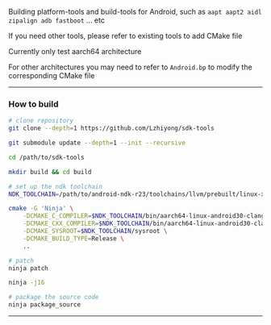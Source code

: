 Building platform-tools and build-tools for Android, such as `aapt aapt2 aidl zipalign adb fastboot` ... etc</br>

If you need other tools, please refer to existing tools to add CMake file

Currently only test aarch64 architecture</br>

For other architectures you may need to refer to `Android.bp` to modify the corresponding CMake file

 **** 
### How to build

```bash
# clone repository
git clone --depth=1 https://github.com/Lzhiyong/sdk-tools

git submodule update --depth=1 --init --recursive

cd /path/to/sdk-tools 

mkdir build && cd build

# set up the ndk toolchain
NDK_TOOLCHAIN=/path/to/android-ndk-r23/toolchains/llvm/prebuilt/linux-x86_64

cmake -G 'Ninja' \
    -DCMAKE_C_COMPILER=$NDK_TOOLCHAIN/bin/aarch64-linux-android30-clang \
    -DCMAKE_CXX_COMPILER=$NDK_TOOLCHAIN/bin/aarch64-linux-android30-clang++ \
    -DCMAKE_SYSROOT=$NDK_TOOLCHAIN/sysroot \
    -DCMAKE_BUILD_TYPE=Release \
    ..

# patch 
ninja patch

ninja -j16

# package the source code
ninja package_source

```

 **** 
 
